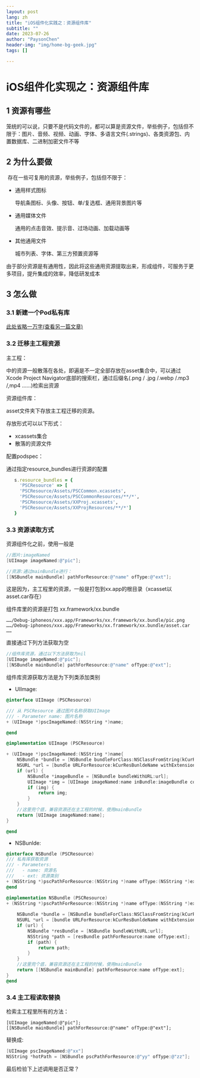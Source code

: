 ```yaml
---
layout: post
lang: zh
title: "iOS组件化实践之：资源组件库"
subtitle: ""
date: 2023-07-26
author: "PaysonChen"
header-img: "img/home-bg-geek.jpg"
tags: []

---
```


# iOS组件化实现之：资源组件库

## 1 资源有哪些

​	笼统的可以说，只要不是代码文件的，都可以算是资源文件，举些例子，包括但不限于：图片、音频、视频、动画、字体、多语言文件(.strings)、各类资源包、内置数据库、二进制加密文件不等

## 2 为什么要做

​	存在一些可复用的资源，举些例子，包括但不限于：

- 通用样式图标

  导航条图标、头像、按钮、单/复选框、通用背景图片等

- 通用媒体文件

  通用的点击音效、提示音、过场动画、加载动画等

- 其他通用文件

  城市列表、字体、第三方预置资源等

由于部分资源是有通用性，因此将这些通用资源提取出来，形成组件，可服务于更多项目，提升集成的效率，降低研发成本

## 3 怎么做

### 3.1 新建一个Pod私有库

[此处省略一万字(查看另一篇文章)](https://paysonchen.cn/2023/07/26/4-iOS%E7%BB%84%E4%BB%B6%E5%8C%96%E6%A8%A1%E6%9D%BF/)

### 3.2 迁移主工程资源

主工程：

中的资源一般散落在各处，即遍是不一定全部存放在asset集合中，可以通过Xcode Project Navigator底部的搜索栏，通过后缀名(.png / .jpg /.webp /.mp3 /,mp4  ……)检索出资源

资源组件库：

asset文件夹下存放主工程迁移的资源。

存放形式可以以下形式：

- xcassets集合
- 散落的资源文件

配置podspec：

通过指定resource_bundles进行资源的配置

```ruby
   s.resource_bundles = {
     'PSCResource' => [
     'PSCResource/Assets/PSCCommon.xcassets',
     'PSCResource/Assets/PSCCommonResources/**/*',
     'PSCResource/Assets/XXProj.xcassets',
     'PSCResource/Assets/XXProjResources/**/*']
   }
```

### 3.3 资源读取方式

资源组件化之前，使用一般是

```objective-c
//图片:imageNamed
[UIImage imageNamed:@"pic"];

//资源:通过mainBundle进行：
[[NSBundle mainBundle] pathForResource:@"name" ofType:@"ext"];
```

这是因为，主工程里的资源，一般是打包到xx.app的根目录（xcasset以asset.car存在）

组件库里的资源是打包 xx.framework/xx.bundle

```shell
……/Debug-iphoneos/xxx.app/Frameworks/xx.framework/xx.bundle/pic.png
……/Debug-iphoneos/xxx.app/Frameworks/xx.framework/xx.bundle/asset.car
……
```

直接通过下列方法获取为空

```objective-c
//组件库资源，通过以下方法获取为nil
[UIImage imageNamed:@"pic"];
[[NSBundle mainBundle] pathForResource:@"name" ofType:@"ext"];
```

组件库资源获取方法是为下列类添加类别

- UIImage:

```objective-c
@interface UIImage (PSCResource)

/// 从 PSCResource 通过图片名称获取UIImage
/// - Parameter name: 图片名称
+ (UIImage *)pscImageNamed:(NSString *)name;

@end

@implementation UIImage (PSCResource)

+ (UIImage *)pscImageNamed:(NSString *)name{
    NSBundle *bundle = [NSBundle bundleForClass:NSClassFromString(kCurResPodName)];
    NSURL *url = [bundle URLForResource:kCurResBunldeName withExtension:@"bundle"];
    if (url) {
        NSBundle *imageBundle = [NSBundle bundleWithURL:url];
        UIImage *img = [UIImage imageNamed:name inBundle:imageBundle compatibleWithTraitCollection:nil];
        if (img) {
            return img;
        }
    }
    //这里兜个底，兼容资源还在主工程的时候，使用mainBundle
    return [UIImage imageNamed:name];
}

@end
```

- NSBunlde:

```objective-c
@interface NSBundle (PSCResource)
/// 私有库获取资源
/// - Parameters:
///   - name: 资源名
///   - ext: 资源类别
+ (NSString *)pscPathForResource:(NSString *)name ofType:(NSString *)ext;
@end

@implementation NSBundle (PSCResource)
+ (NSString *)pscPathForResource:(NSString *)name ofType:(NSString *)ext {
    
    NSBundle *bundle = [NSBundle bundleForClass:NSClassFromString(kCurResPodName)];
    NSURL *url = [bundle URLForResource:kCurResBunldeName withExtension:@"bundle"];
    if (url) {
        NSBundle *resBundle = [NSBundle bundleWithURL:url];
        NSString *path = [resBundle pathForResource:name ofType:ext];
        if (path) {
            return path;
        }
    }
    //这里兜个底，兼容资源还在主工程的时候，使用mainBundle
    return [[NSBundle mainBundle] pathForResource:name ofType:ext];
}
@end
```

### 3.4 主工程读取替换

检索主工程里所有的方法：

```objc
[UIImage imageNamed:@"pic"];
[[NSBundle mainBundle] pathForResource:@"name" ofType:@"ext"];
```

替换成:

```objective-c
[UIImage pscImageNamed:@"xx"]
NSString *hotPath = [NSBundle pscPathForResource:@"yy" ofType:@"zz"];
```

最后检验下上述调用是否正常？
